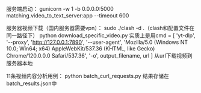 服务端启动：
gunicorn -w 1 -b 0.0.0.0:5000 matching.video_to_text_server:app --timeout 600

服务器视频下载（国内服务器需要vpn）：
sudo ./clash -d .（clash和配置文件在同一路径下）
python download_specific_video.py
实质上是用cmd = [
                'yt-dlp',
                '--proxy', 'http://127.0.0.1:7890',
                '--user-agent', 'Mozilla/5.0 (Windows NT 10.0; Win64; x64) AppleWebKit/537.36 (KHTML, like Gecko) Chrome/120.0.0.0 Safari/537.36',
                '-o', output_filename,
                url
            ]
从url下载视频到服务器本地

11条视频内容分析用例：
python batch_curl_requests.py
结果存储在batch_results.json中

